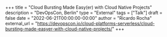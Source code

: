 +++
title = "Cloud Bursting Made Easy(er) with Cloud Native Projects"
description = "DevOpsCon, Berlin"
type = "External"
tags = ["Talk"]
draft = false
date = "2022-06-21T00:00:00-00:00"
author = "Ricardo Rocha"
external_url = "https://devopscon.io/cloud-platforms-serverless/cloud-bursting-made-easyer-with-cloud-native-projects/"
+++

